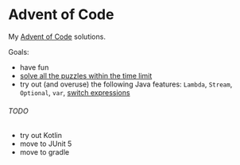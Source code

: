 # Advent of Code
My [Advent of Code](https://adventofcode.com/) solutions.

Goals:
- have fun
- [solve all the puzzles within the time limit](https://www.reddit.com/r/adventofcode/comments/7m9mg8/all_years_all_days_solve_them_within_the_time/)
- try out (and overuse) the following Java features: `Lambda`, `Stream`,
  `Optional`, `var`, 
  [switch expressions](https://openjdk.java.net/jeps/325)

###### TODO
- try out Kotlin
- move to JUnit 5
- move to gradle